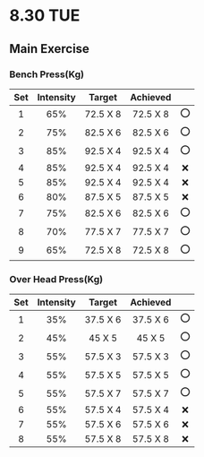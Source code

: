 # 8.30 TUE

## Main Exercise



### Bench Press(Kg)

| Set  | Intensity |  Target  | Achieved |      |
| :--: | :-------: | :------: | :------: | :--: |
|  1   |    65%    | 72.5 X 8 | 72.5 X 8 |  ⭕   |
|  2   |    75%    | 82.5 X 6 | 82.5 X 6 |  ⭕   |
|  3   |    85%    | 92.5 X 4 | 92.5 X 4 |  ⭕   |
|  4   |    85%    | 92.5 X 4 | 92.5 X 4 |  ❌   |
|  5   |    85%    | 92.5 X 4 | 92.5 X 4 |  ❌   |
|  6   |    80%    | 87.5 X 5 | 87.5 X 5 |  ❌   |
|  7   |    75%    | 82.5 X 6 | 82.5 X 6 |  ⭕   |
|  8   |    70%    | 77.5 X 7 | 77.5 X 7 |  ⭕   |
|  9   |    65%    | 72.5 X 8 | 72.5 X 8 |  ⭕   |



### Over Head Press(Kg)

| Set  | Intensity |  Target  | Achieved |      |
| :--: | :-------: | :------: | :------: | :--: |
|  1   |    35%    | 37.5 X 6 | 37.5 X 6 |  ⭕   |
|  2   |    45%    |  45 X 5  |  45 X 5  |  ⭕   |
|  3   |    55%    | 57.5 X 3 | 57.5 X 3 |  ⭕   |
|  4   |    55%    | 57.5 X 5 | 57.5 X 5 |  ⭕   |
|  5   |    55%    | 57.5 X 7 | 57.5 X 7 |  ⭕   |
|  6   |    55%    | 57.5 X 4 | 57.5 X 4 |  ❌   |
|  7   |    55%    | 57.5 X 6 | 57.5 X 6 |  ❌   |
|  8   |    55%    | 57.5 X 8 | 57.5 X 8 |  ❌   |



